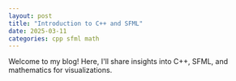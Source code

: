 ```yaml
---
layout: post
title: "Introduction to C++ and SFML"
date: 2025-03-11
categories: cpp sfml math
---
```


Welcome to my blog! Here, I'll share insights into C++, SFML, and mathematics for visualizations.

